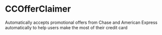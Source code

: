 # CCOfferClaimer
Automatically accepts promotional offers from Chase and American Express automatically to help users make the most of their credit card